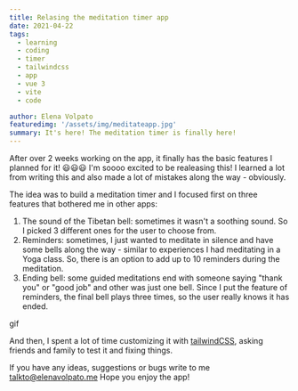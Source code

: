 ```yaml
---
title: Relasing the meditation timer app
date: 2021-04-22
tags: 
  - learning
  - coding
  - timer
  - tailwindcss
  - app
  - vue 3
  - vite
  - code

author: Elena Volpato
featuredimg: '/assets/img/meditateapp.jpg'
summary: It's here! The meditation timer is finally here!
---
```

After over 2 weeks working on the app, it finally has the basic features I planned for it! 😃😃😃 
I'm soooo excited to be realeasing this! I learned a lot from writing this and also made a lot of mistakes along the way - obviously. 

The idea was to build a meditation timer and I focused first on three features that bothered me in other apps:
1. The sound of the Tibetan bell: sometimes it wasn't a soothing sound. So I picked 3 different ones for the user to choose from.
2. Reminders: sometimes, I just wanted to meditate in silence and have some bells along the way - similar to experiences I had meditating in a Yoga class. So, there is an option to add up to 10 reminders during the meditation. 
3. Ending bell: some guided meditations end with someone saying "thank you" or "good job" and other was just one bell. Since I put the feature of reminders, the final bell plays three times, so the user really knows it has ended.

gif

And then, I spent a lot of time customizing it with [tailwindCSS](https://tailwindcss.com/), asking friends and family to test it and fixing things.

If you have any ideas, suggestions or bugs write to me [talkto@elenavolpato.me](talkto@elenavolpato.me)
Hope you enjoy the app!
